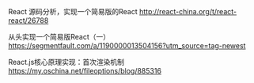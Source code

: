React 源码分析，实现一个简易版的React
http://react-china.org/t/react-react/26788


从头实现一个简易版React（一）
https://segmentfault.com/a/1190000013504156?utm_source=tag-newest


React.js核心原理实现：首次渲染机制
https://my.oschina.net/fileoptions/blog/885316